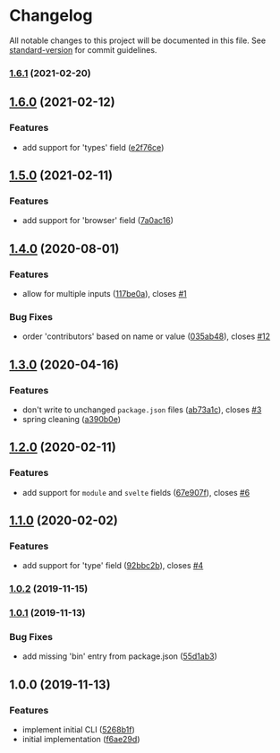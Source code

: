 # Changelog

All notable changes to this project will be documented in this file. See [standard-version](https://github.com/conventional-changelog/standard-version) for commit guidelines.

### [1.6.1](https://github.com/bentruyman/nice-package-json/compare/v1.6.0...v1.6.1) (2021-02-20)

## [1.6.0](https://github.com/bentruyman/nice-package-json/compare/v1.5.0...v1.6.0) (2021-02-12)


### Features

* add support for 'types' field ([e2f76ce](https://github.com/bentruyman/nice-package-json/commit/e2f76ce23e6ae4b2f1683f12a6175bfe6bf1fa41))

## [1.5.0](https://github.com/bentruyman/nice-package-json/compare/v1.4.0...v1.5.0) (2021-02-11)


### Features

* add support for 'browser' field ([7a0ac16](https://github.com/bentruyman/nice-package-json/commit/7a0ac164a643718d9d64f4988f0cb84fa282fe2c))

## [1.4.0](https://github.com/bentruyman/nice-package-json/compare/v1.3.0...v1.4.0) (2020-08-01)


### Features

* allow for multiple inputs ([117be0a](https://github.com/bentruyman/nice-package-json/commit/117be0a88538e29145fe2d04152e3eb21927701a)), closes [#1](https://github.com/bentruyman/nice-package-json/issues/1)


### Bug Fixes

* order 'contributors' based on name or value ([035ab48](https://github.com/bentruyman/nice-package-json/commit/035ab486e992fd181c39cf5f3d68d9f9e6a72ff1)), closes [#12](https://github.com/bentruyman/nice-package-json/issues/12)

## [1.3.0](https://github.com/bentruyman/nice-package-json/compare/v1.2.0...v1.3.0) (2020-04-16)


### Features

* don't write to unchanged `package.json` files ([ab73a1c](https://github.com/bentruyman/nice-package-json/commit/ab73a1ca0a68556a126f74b586ba7d81a4cb695f)), closes [#3](https://github.com/bentruyman/nice-package-json/issues/3)
* spring cleaning ([a390b0e](https://github.com/bentruyman/nice-package-json/commit/a390b0e0bf4e2e90fe8c6e6499e2b1a19ad46d96))

## [1.2.0](https://github.com/bentruyman/nice-package-json/compare/v1.1.0...v1.2.0) (2020-02-11)


### Features

* add support for `module` and `svelte` fields ([67e907f](https://github.com/bentruyman/nice-package-json/commit/67e907fa1a787aecd8c603fb9d63ff7ddbf543f9)), closes [#6](https://github.com/bentruyman/nice-package-json/issues/6)

## [1.1.0](https://github.com/bentruyman/nice-package-json/compare/v1.0.2...v1.1.0) (2020-02-02)


### Features

* add support for 'type' field ([92bbc2b](https://github.com/bentruyman/nice-package-json/commit/92bbc2ba65e618812f330b2020a4127d7fb89715)), closes [#4](https://github.com/bentruyman/nice-package-json/issues/4)

### [1.0.2](https://github.com/bentruyman/nice-package-json/compare/v1.0.1...v1.0.2) (2019-11-15)

### [1.0.1](https://github.com/bentruyman/nice-package-json/compare/v1.0.0...v1.0.1) (2019-11-13)


### Bug Fixes

* add missing 'bin' entry from package.json ([55d1ab3](https://github.com/bentruyman/nice-package-json/commit/55d1ab31c37b9aeb52c0a427861cf3bf4cfe08b9))

## 1.0.0 (2019-11-13)


### Features

* implement initial CLI ([5268b1f](https://github.com/bentruyman/nice-package-json/commit/5268b1f4cefe130e569c9629043742e804c00d4d))
* initial implementation ([f6ae29d](https://github.com/bentruyman/nice-package-json/commit/f6ae29d8dd220e971006469e6bd5423c8426d11d))
